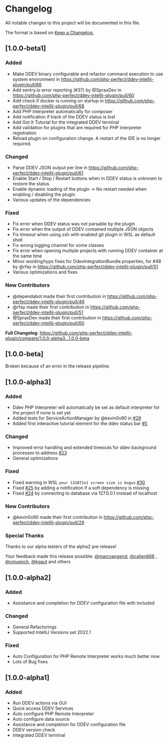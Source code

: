 # Changelog

All notable changes to this project will be documented in this file.

The format is based on [Keep a Changelog](https://keepachangelog.com/en/1.0.0/),

## [1.0.0-beta1]

### Added

* Make DDEV binary configurable and refactor command execution to use system environment
  in https://github.com/php-perfect/ddev-intellij-plugin/pull/66
* Add sentry.io error reporting (#37) by @SpraxDev in https://github.com/php-perfect/ddev-intellij-plugin/pull/60
* Add check if docker is running on startup in https://github.com/php-perfect/ddev-intellij-plugin/pull/68
* Add PHP Interpreter automatically for composer
* Add notification if track of the DDEV status is lost
* Add Got It Tutorial for the integrated DDEV terminal
* Add validation for plugins that are required for PHP interpreter registration
* Reload plugin on configuration change. A restart of the IDE is no longer required.

### Changed

* Parse DDEV JSON output per line in https://github.com/php-perfect/ddev-intellij-plugin/pull/61
* Enable Start / Stop / Restart buttons when in DDEV status is unknown to restore the status
* Enable dynamic loading of the plugin -> No restart needed when enabling / disabling the plugin
* Various updates of the dependencies

### Fixed

* Fix error when DDEV status was not parsable by the plugin
* Fix error when the output of DDEV contained multiple JSON objects
* Fix timeout when using zsh with enabled git plugin in WSL as default shell
* Fix wrong logging channel for some classes
* Fix error when opening multiple projects with running DDEV container at the same time
* Minor wording/typo fixes for DdevIntegrationBundle.properties, for #48 by @rfay
  in https://github.com/php-perfect/ddev-intellij-plugin/pull/51
* Various optimizations and fixes

### New Contributors

* @dependabot made their first contribution in https://github.com/php-perfect/ddev-intellij-plugin/pull/46
* @rfay made their first contribution in https://github.com/php-perfect/ddev-intellij-plugin/pull/51
* @SpraxDev made their first contribution in https://github.com/php-perfect/ddev-intellij-plugin/pull/60

**Full Changelog**: https://github.com/php-perfect/ddev-intellij-plugin/compare/1.0.0-alpha3...1.0.0-beta

## [1.0.0-beta]

Broken because of an error in the release pipeline.

## [1.0.0-alpha3]

### Added

- Ddev PHP Interpreter will automatically be set as default interpreter for the project if none is set yet
- Added tests for ServiceActionManager by @kevin0x90
  in [#29](https://github.com/php-perfect/ddev-intellij-plugin/pull/29)
- Added first interactive tutorial element for the ddev status
  bar [#5](https://github.com/php-perfect/ddev-intellij-plugin/issues/5)

### Changed

- Improved error handling and extended timeouts for ddev background processes to
  address [#23](https://github.com/php-perfect/ddev-intellij-plugin/issues/23)
- General optimizations

### Fixed

- Fixed warning in
  WSL `your 131072x1 screen size is bogus` [#30](https://github.com/php-perfect/ddev-intellij-plugin/issues/30)
- Fixed [#25](https://github.com/php-perfect/ddev-intellij-plugin/issues/25) by adding a notification if a soft
  dependency is missing
- Fixed [#24](https://github.com/php-perfect/ddev-intellij-plugin/issues/24) by connecting to database via 127.0.0.1
  instead of localhost

### New Contributors

* @kevin0x90 made their first contribution in https://github.com/php-perfect/ddev-intellij-plugin/pull/29

### Special Thanks

Thanks to our alpha testers of the alpha2 pre release!

Your feedback made this release possible:
[@marcvangend](https://github.com/marcvangend), [@calien666](https://github.com/calien666)
, [@cmuench](https://github.com/cmuench), [@kgaut](https://github.com/kgaut) and others

## [1.0.0-alpha2]

### Added

- Assistance and completion for DDEV configuration file with included

### Changed

- General Refactorings
- Supported IntelliJ Versions set 2022.1

### Fixed

- Auto Configuration for PHP Remote Interpreter works much better now
- Lots of Bug fixes

## [1.0.0-alpha1]

### Added

- Run DDEV actions via GUI
- Quick access DDEV Services
- Auto configure PHP Remote Interpreter
- Auto configure data source
- Assistance and completion for DDEV configuration file
- DDEV version check
- Integrated DDEV terminal
